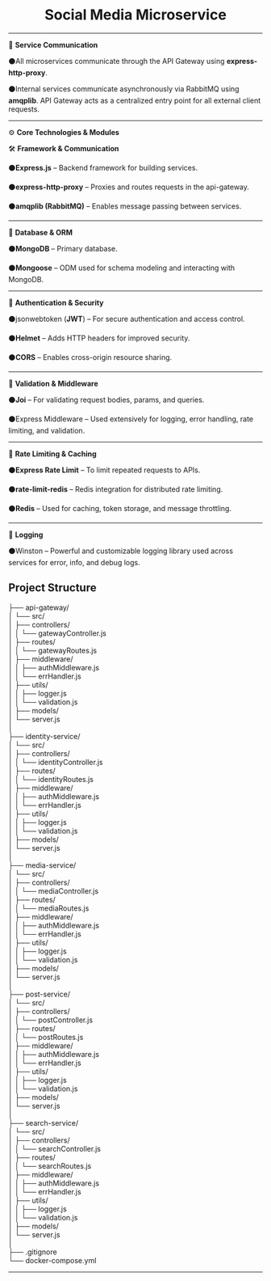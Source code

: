 
<h1 align="center" >Social Media Microservice </h1>

<hr>

📡 **Service Communication**
<br>

⚫All microservices communicate through the API Gateway using **express-http-proxy**.

⚫Internal services communicate asynchronously via RabbitMQ using **amqplib**.
API Gateway acts as a centralized entry point for all external client requests.
<br>

<hr>

⚙️ **Core Technologies & Modules**

🛠 **Framework & Communication**

⚫**Express.js** – Backend framework for building services.

⚫**express-http-proxy** – Proxies and routes requests in the api-gateway.

⚫**amqplib (RabbitMQ)** – Enables message passing between services.
<br>
<hr>

🧠 **Database & ORM** 
<br>

⚫**MongoDB** – Primary database.

⚫**Mongoose** – ODM used for schema modeling and interacting with MongoDB.
<br>

<hr>

🔐 **Authentication & Security**

⚫jsonwebtoken (**JWT**) – For secure authentication and access control.

⚫**Helmet** – Adds HTTP headers for improved security.

⚫**CORS** – Enables cross-origin resource sharing.
<br>

<hr>

🧪 **Validation & Middleware**

⚫**Joi** – For validating request bodies, params, and queries.

⚫Express Middleware – Used extensively for logging, error handling, rate limiting, and validation.
<br>

<hr>

🚦 **Rate Limiting & Caching**


⚫**Express Rate Limit** – To limit repeated requests to APIs.

⚫**rate-limit-redis** – Redis integration for distributed rate limiting.

⚫**Redis** – Used for caching, token storage, and message throttling.
<br>

<hr>

📜 **Logging**

⚫Winston – Powerful and customizable logging library used across services for error, info, and debug logs. 

<h2>Project Structure</h2>

├── api-gateway/ <br>
│   └── src/<br>
│       ├── controllers/<br>
│       │   └── gatewayController.js<br>
│       ├── routes/<br>
│       │   └── gatewayRoutes.js<br>
│       ├── middleware/<br>
│       │   ├── authMiddleware.js<br>
│       │   └── errHandler.js<br>
│       ├── utils/<br>
│       │   ├── logger.js<br>
│       │   └── validation.js<br>
│       ├── models/<br>
│       └── server.js<br>
│<br>
├── identity-service/<br>
│   └── src/<br>
│       ├── controllers/<br>
│       │   └── identityController.js<br>
│       ├── routes/<br>
│       │   └── identityRoutes.js<br>
│       ├── middleware/<br>
│       │   ├── authMiddleware.js<br>
│       │   └── errHandler.js<br>
│       ├── utils/<br>
│       │   ├── logger.js<br>
│       │   └── validation.js<br>
│       ├── models/<br>
│       └── server.js<br>
│<br>
├── media-service/<br>
│   └── src/<br>
│       ├── controllers/<br>
│       │   └── mediaController.js<br>
│       ├── routes/<br>
│       │   └── mediaRoutes.js<br>
│       ├── middleware/<br>
│       │   ├── authMiddleware.js<br>
│       │   └── errHandler.js<br>
│       ├── utils/<br>
│       │   ├── logger.js<br>
│       │   └── validation.js<br>
│       ├── models/<br>
│       └── server.js<br>
│<br>
├── post-service/<br>
│   └── src/<br>
│       ├── controllers/<br>
│       │   └── postController.js<br>
│       ├── routes/<br>
│       │   └── postRoutes.js<br>
│       ├── middleware/<br>
│       │   ├── authMiddleware.js<br>
│       │   └── errHandler.js<br>
│       ├── utils/<br>
│       │   ├── logger.js<br>
│       │   └── validation.js<br>
│       ├── models/<br>
│       └── server.js<br>
│<br>
├── search-service/<br>
│   └── src/<br>
│       ├── controllers/<br>
│       │   └── searchController.js<br>
│       ├── routes/<br>
│       │   └── searchRoutes.js<br>
│       ├── middleware/<br>
│       │   ├── authMiddleware.js<br>
│       │   └── errHandler.js<br>
│       ├── utils/<br>
│       │   ├── logger.js<br>
│       │   └── validation.js<br>
│       ├── models/<br>
│       └── server.js<br>
│<br>
├── .gitignore<br>
└── docker-compose.yml<br>


<hr>
